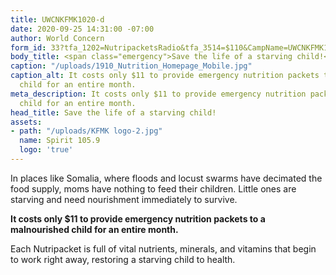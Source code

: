 ```yaml
---
title: UWCNKFMK1020-d
date: 2020-09-25 14:31:00 -07:00
author: World Concern
form_id: 33?tfa_1202=NutripacketsRadio&tfa_3514=$110&CampName=UWCNKFMK1020-r
body_title: <span class="emergency">Save the life of a starving child!</span>
caption: "/uploads/1910_Nutrition_Homepage_Mobile.jpg"
caption_alt: It costs only $11 to provide emergency nutrition packets to a malnourished
  child for an entire month.
meta_description: It costs only $11 to provide emergency nutrition packets to a malnourished
  child for an entire month.
head_title: Save the life of a starving child!
assets:
- path: "/uploads/KFMK logo-2.jpg"
  name: Spirit 105.9
  logo: 'true'
---
```


In places like Somalia, where floods and locust swarms have decimated the food supply, moms have nothing to feed their children. Little ones are starving and need nourishment immediately to survive.  

**It costs only $11 to provide emergency nutrition packets to a malnourished child for an entire month.**

Each Nutripacket is full of vital nutrients, minerals, and vitamins that begin to work right away, restoring a starving child to health.
